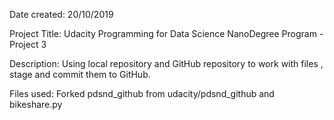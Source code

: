 Date created:
20/10/2019

Project Title:
Udacity Programming for Data Science NanoDegree Program - Project 3

Description:
Using local repository and GitHub repository to work with files , stage and commit them to GitHub.

Files used:
Forked pdsnd_github from udacity/pdsnd_github and 
bikeshare.py


